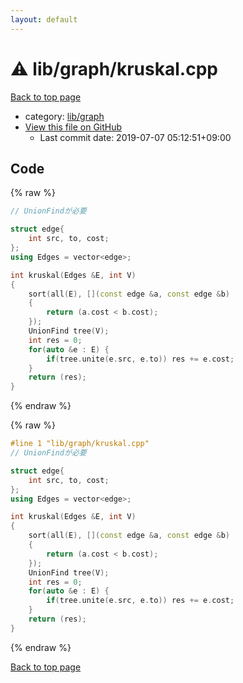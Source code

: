 ```yaml
---
layout: default
---
```


<!-- mathjax config similar to math.stackexchange -->
<script type="text/javascript" async
  src="https://cdnjs.cloudflare.com/ajax/libs/mathjax/2.7.5/MathJax.js?config=TeX-MML-AM_CHTML">
</script>
<script type="text/x-mathjax-config">
  MathJax.Hub.Config({
    TeX: { equationNumbers: { autoNumber: "AMS" }},
    tex2jax: {
      inlineMath: [ ['$','$'] ],
      processEscapes: true
    },
    "HTML-CSS": { matchFontHeight: false },
    displayAlign: "left",
    displayIndent: "2em"
  });
</script>

<script type="text/javascript" src="https://cdnjs.cloudflare.com/ajax/libs/jquery/3.4.1/jquery.min.js"></script>
<script src="https://cdn.jsdelivr.net/npm/jquery-balloon-js@1.1.2/jquery.balloon.min.js" integrity="sha256-ZEYs9VrgAeNuPvs15E39OsyOJaIkXEEt10fzxJ20+2I=" crossorigin="anonymous"></script>
<script type="text/javascript" src="../../../assets/js/copy-button.js"></script>
<link rel="stylesheet" href="../../../assets/css/copy-button.css" />


# :warning: lib/graph/kruskal.cpp

<a href="../../../index.html">Back to top page</a>

* category: <a href="../../../index.html#6e267a37887a7dcb68cbf7008d6c7e48">lib/graph</a>
* <a href="{{ site.github.repository_url }}/blob/master/lib/graph/kruskal.cpp">View this file on GitHub</a>
    - Last commit date: 2019-07-07 05:12:51+09:00




## Code

<a id="unbundled"></a>
{% raw %}
```cpp
// UnionFindが必要

struct edge{
    int src, to, cost;
};
using Edges = vector<edge>;

int kruskal(Edges &E, int V)
{
    sort(all(E), [](const edge &a, const edge &b)
    {
        return (a.cost < b.cost);
    });
    UnionFind tree(V);
    int res = 0;
    for(auto &e : E) {
        if(tree.unite(e.src, e.to)) res += e.cost;
    }
    return (res);
}
```
{% endraw %}

<a id="bundled"></a>
{% raw %}
```cpp
#line 1 "lib/graph/kruskal.cpp"
// UnionFindが必要

struct edge{
    int src, to, cost;
};
using Edges = vector<edge>;

int kruskal(Edges &E, int V)
{
    sort(all(E), [](const edge &a, const edge &b)
    {
        return (a.cost < b.cost);
    });
    UnionFind tree(V);
    int res = 0;
    for(auto &e : E) {
        if(tree.unite(e.src, e.to)) res += e.cost;
    }
    return (res);
}

```
{% endraw %}

<a href="../../../index.html">Back to top page</a>

